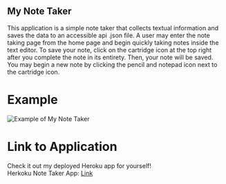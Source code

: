 ## My Note Taker

This application is a simple note taker that collects textual information and saves the data to an accessible api .json file.
A user may enter the note taking page from the home page and begin quickly taking notes inside the text editor.
To save your note, click on the cartridge icon at the top right after you complete the note in its entirety.
Then, your note will be saved. You may begin a new note by clicking the pencil and notepad icon next to the cartridge icon.

# Example

![Example of My Note Taker](https://github.com/tbsdvl/MyNoteTaker/blob/main/notetaking.gif)

# Link to Application
Check it out my deployed Heroku app for yourself!
<br>
Herkoku Note Taker App: [Link](https://mynotetakertcb.herokuapp.com/)
